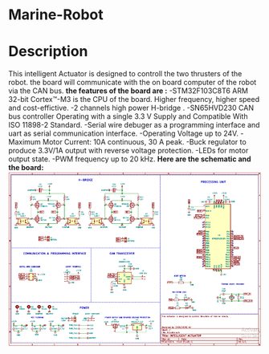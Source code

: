 # Marine-Robot

# Description 

This intelligent Actuator is designed to controll the two thrusters of the robot.
the board will communicate with the on board computer of the robot via the CAN bus.
**the features of the board are :** 
-STM32F103C8T6 ARM 32-bit Cortex™-M3 is the CPU of the board. Higher frequency, higher speed and cost-effictive.
-2 channels high power H-bridge .
-SN65HVD230 CAN bus controller Operating with a single 3.3 V Supply and Compatible With ISO 11898-2 Standard.
-Serial wire debuger as a programming interface and uart as serial communication interface.
-Operating Voltage up to 24V.
-Maximum Motor Current: 10A continuous, 30 A peak.
-Buck regulator to produce 3.3V/1A output with reverse voltage protection.
-LEDs for motor output state.
-PWM frequency up to 20 kHz.
**Here are the schematic and the board:**
![alt text](https://github.com/ALICHOUCHENE/Marine-Robot/blob/main/Thrusters%20Controller/schematic/Capture.PNG?raw=true)

